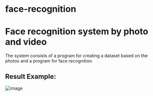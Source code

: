 # face-recognition
# Face recognition system by photo and video
The system consists of a program for creating a dataset based on the photos and a program for face recognition.    
## Result Example:  
![image](https://user-images.githubusercontent.com/73141603/180297724-6c68e99f-ea0c-4b07-a69b-229419d9ff7f.png)


